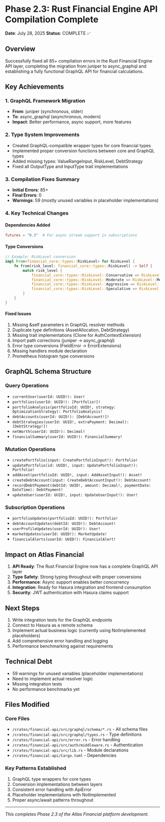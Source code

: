 # Phase 2.3: Rust Financial Engine API Compilation Complete
**Date**: July 28, 2025
**Status**: COMPLETE ✅

## Overview
Successfully fixed all 85+ compilation errors in the Rust Financial Engine API layer, completing the migration from juniper to async_graphql and establishing a fully functional GraphQL API for financial calculations.

## Key Achievements

### 1. GraphQL Framework Migration
- **From**: juniper (synchronous, older)
- **To**: async_graphql (asynchronous, modern)
- **Impact**: Better performance, async support, more features

### 2. Type System Improvements
- Created GraphQL-compatible wrapper types for core financial types
- Implemented proper conversion functions between core and GraphQL types
- Added missing types: ValueRangeInput, RiskLevel, DebtStrategy
- Fixed all OutputType and InputType trait implementations

### 3. Compilation Fixes Summary
- **Initial Errors**: 85+
- **Final Errors**: 0
- **Warnings**: 59 (mostly unused variables in placeholder implementations)

### 4. Key Technical Changes

#### Dependencies Added
```toml
futures = "0.3"  # For async stream support in subscriptions
```

#### Type Conversions
```rust
// Example: RiskLevel conversion
impl From<financial_core::types::RiskLevel> for RiskLevel {
    fn from(risk_level: financial_core::types::RiskLevel) -> Self {
        match risk_level {
            financial_core::types::RiskLevel::Conservative => RiskLevel::Low,
            financial_core::types::RiskLevel::Moderate => RiskLevel::Medium,
            financial_core::types::RiskLevel::Aggressive => RiskLevel::High,
            financial_core::types::RiskLevel::Speculative => RiskLevel::High,
        }
    }
}
```

#### Fixed Issues
1. Missing &self parameters in GraphQL resolver methods
2. Duplicate type definitions (AssetAllocation, DebtStrategy)
3. Missing trait implementations (Clone for AuthContextExtension)
4. Import path corrections (juniper → async_graphql)
5. Error type conversions (FieldError → ErrorExtensions)
6. Missing handlers module declaration
7. Prometheus histogram type conversions

## GraphQL Schema Structure

### Query Operations
- `currentUser(userId: UUID!): User!`
- `portfolios(userId: UUID!): [Portfolio!]!`
- `portfolioAnalysis(portfolioId: UUID!, strategy: OptimizationStrategy): PortfolioAnalysis!`
- `debtAccounts(userId: UUID!): [DebtAccount!]!`
- `debtStrategies(userId: UUID!, extraPayment: Decimal): [DebtStrategy!]!`
- `netWorth(userId: UUID!): Decimal!`
- `financialSummary(userId: UUID!): FinancialSummary!`

### Mutation Operations
- `createPortfolio(input: CreatePortfolioInput!): Portfolio!`
- `updatePortfolio(id: UUID!, input: UpdatePortfolioInput!): Portfolio!`
- `addAsset(portfolioId: UUID!, input: AddAssetInput!): Asset!`
- `createDebtAccount(input: CreateDebtAccountInput!): DebtAccount!`
- `recordDebtPayment(debtId: UUID!, amount: Decimal!, paymentDate: DateTime): DebtPayment!`
- `updateUser(userId: UUID!, input: UpdateUserInput!): User!`

### Subscription Operations
- `portfolioUpdates(portfolioId: UUID!): Portfolio!`
- `debtAccountUpdates(debtId: UUID!): DebtAccount!`
- `userProfileUpdates(userId: UUID!): User!`
- `marketUpdates(userId: UUID!): MarketUpdate!`
- `financialAlerts(userId: UUID!): FinancialAlert!`

## Impact on Atlas Financial

1. **API Ready**: The Rust Financial Engine now has a complete GraphQL API layer
2. **Type Safety**: Strong typing throughout with proper conversions
3. **Performance**: Async support enables better concurrency
4. **Integration**: Ready for Hasura integration and frontend consumption
5. **Security**: JWT authentication with Hasura claims support

## Next Steps

1. Write integration tests for the GraphQL endpoints
2. Connect to Hasura as a remote schema
3. Implement actual business logic (currently using NotImplemented placeholders)
4. Add comprehensive error handling and logging
5. Performance benchmarking against requirements

## Technical Debt

- 59 warnings for unused variables (placeholder implementations)
- Need to implement actual resolver logic
- Missing integration tests
- No performance benchmarks yet

## Files Modified

### Core Files
- `/crates/financial-api/src/graphql/schema/*.rs` - All schema files
- `/crates/financial-api/src/graphql/types.rs` - Type definitions
- `/crates/financial-api/src/error.rs` - Error handling
- `/crates/financial-api/src/auth/middleware.rs` - Authentication
- `/crates/financial-api/src/lib.rs` - Module declarations
- `/crates/financial-api/Cargo.toml` - Dependencies

### Key Patterns Established
1. GraphQL type wrappers for core types
2. Conversion implementations between layers
3. Consistent error handling with ApiError
4. Placeholder implementations with NotImplemented
5. Proper async/await patterns throughout

---
*This completes Phase 2.3 of the Atlas Financial platform development.*
